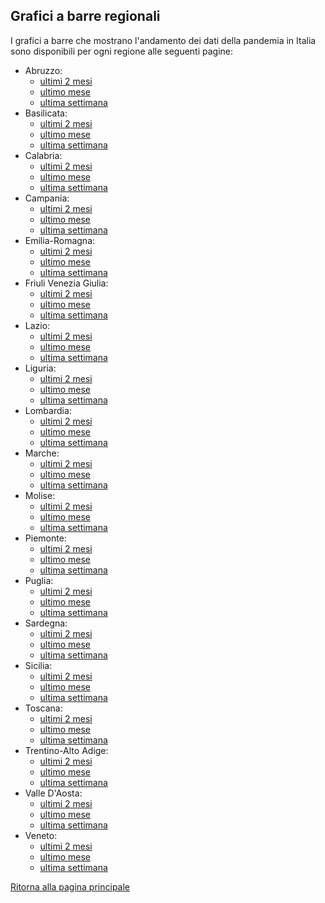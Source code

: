 ## Grafici a barre regionali

I grafici a barre che mostrano l'andamento dei dati della pandemia in Italia sono disponibili per ogni regione alle seguenti pagine:

- Abruzzo:
    - [ultimi 2 mesi](abruzzo/60gg/README.md)
    - [ultimo mese](abruzzo/30gg/README.md)
    - [ultima settimana](abruzzo/07gg/README.md)
- Basilicata:
    - [ultimi 2 mesi](basilicata/60gg/README.md)
    - [ultimo mese](basilicata/30gg/README.md)
    - [ultima settimana](basilicata/07gg/README.md)
- Calabria:
    - [ultimi 2 mesi](calabria/60gg/README.md)
    - [ultimo mese](calabria/30gg/README.md)
    - [ultima settimana](calabria/07gg/README.md)
- Campania:
    - [ultimi 2 mesi](campania/60gg/README.md)
    - [ultimo mese](campania/30gg/README.md)
    - [ultima settimana](campania/07gg/README.md)
- Emilia-Romagna:
    - [ultimi 2 mesi](emilia-romagna/60gg/README.md)
    - [ultimo mese](emilia-romagna/30gg/README.md)
    - [ultima settimana](emilia-romagna/07gg/README.md)
- Friuli Venezia Giulia:
    - [ultimi 2 mesi](<friuli venezia giulia/60gg/README.md>)
    - [ultimo mese](<friuli venezia giulia/30gg/README.md>)
    - [ultima settimana](<friuli venezia giulia/07gg/README.md>)
- Lazio:
    - [ultimi 2 mesi](lazio/60gg/README.md)
    - [ultimo mese](lazio/30gg/README.md)
    - [ultima settimana](lazio/07gg/README.md)
- Liguria:
    - [ultimi 2 mesi](liguria/60gg/README.md)
    - [ultimo mese](liguria/30gg/README.md)
    - [ultima settimana](liguria/07gg/README.md)
- Lombardia:
    - [ultimi 2 mesi](lombardia/60gg/README.md)
    - [ultimo mese](lombardia/30gg/README.md)
    - [ultima settimana](lombardia/07gg/README.md)
- Marche:
    - [ultimi 2 mesi](marche/60gg/README.md)
    - [ultimo mese](marche/30gg/README.md)
    - [ultima settimana](marche/07gg/README.md)
- Molise:
    - [ultimi 2 mesi](molise/60gg/README.md)
    - [ultimo mese](molise/30gg/README.md)
    - [ultima settimana](molise/07gg/README.md)
- Piemonte:
    - [ultimi 2 mesi](piemonte/60gg/README.md)
    - [ultimo mese](piemonte/30gg/README.md)
    - [ultima settimana](piemonte/07gg/README.md)
- Puglia:
    - [ultimi 2 mesi](puglia/60gg/README.md)
    - [ultimo mese](puglia/30gg/README.md)
    - [ultima settimana](puglia/07gg/README.md)
- Sardegna:
    - [ultimi 2 mesi](sardegna/60gg/README.md)
    - [ultimo mese](sardegna/30gg/README.md)
    - [ultima settimana](sardegna/07gg/README.md)
- Sicilia:
    - [ultimi 2 mesi](sicilia/60gg/README.md)
    - [ultimo mese](sicilia/30gg/README.md)
    - [ultima settimana](sicilia/07gg/README.md)
- Toscana:
    - [ultimi 2 mesi](toscana/60gg/README.md)
    - [ultimo mese](toscana/30gg/README.md)
    - [ultima settimana](toscana/07gg/README.md)
- Trentino-Alto Adige:
    - [ultimi 2 mesi](<trentino-alto adige/60gg/README.md>)
    - [ultimo mese](<trentino-alto adige/30gg/README.md>)
    - [ultima settimana](<trentino-alto adige/07gg/README.md>)    
- Valle D'Aosta:
    - [ultimi 2 mesi](<valle d'aosta/60gg/README.md>)
    - [ultimo mese](<valle d'aosta/30gg/README.md>)
    - [ultima settimana](<valle d'aosta/07gg/README.md>)
- Veneto:
    - [ultimi 2 mesi](veneto/60gg/README.md)
    - [ultimo mese](veneto/30gg/README.md)
    - [ultima settimana](veneto/07gg/README.md)

[Ritorna alla pagina principale](https://github.com/antoniograsso21/covid19#andamento-regionale)